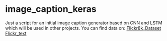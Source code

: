 # image_caption_keras
Just a script for an initial image caption generator based on CNN and LSTM which will be used in other projects.
You can find data on:
[Flickr8k_Dataset](https://github.com/jbrownlee/Datasets/releases/download/Flickr8k/Flickr8k_Dataset.zip)
[Flickr_text](https://github.com/jbrownlee/Datasets/releases/download/Flickr8k/Flickr8k_text.zip)
